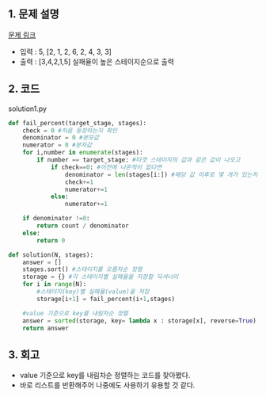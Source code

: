 ## 1. 문제 설명

[문제 링크](https://programmers.co.kr/learn/courses/30/lessons/42889)

- 입력 : 5, [2, 1, 2, 6, 2, 4, 3, 3]
- 출력 : [3,4,2,1,5] 실패율이 높은 스테이지순으로 출력

## 2. 코드

solution1.py

```python
def fail_percent(target_stage, stages):
    check = 0 #처음 등장하는지 확인
    denominator = 0 #분모값
    numerator = 0 #분자값
    for i,number in enumerate(stages):
        if number == target_stage: #타겟 스테이지의 값과 같은 값이 나오고
            if check==0: #이전에 나온적이 없다면
                denominator = len(stages[i:]) #해당 값 이후로 몇 개가 있는지 확인
                check+=1
                numerator+=1
            else:
                numerator+=1

    if denominator !=0:
        return count / denominator
    else:
        return 0

def solution(N, stages):
    answer = []
    stages.sort() #스테이지를 오름차순 정렬
    storage = {} #각 스테이지별 실패율을 저장할 딕셔너리
    for i in range(N):
        #스테이지(key)별 실패율(value)을 저장
        storage[i+1] = fail_percent(i+1,stages)

    #value 기준으로 key를 내림차순 정렬
    answer = sorted(storage, key= lambda x : storage[x], reverse=True)
    return answer

```

## 3. 회고

- value 기준으로 key를 내림차순 정렬하는 코드를 찾아봤다.
- 바로 리스트를 반환해주어 나중에도 사용하기 유용할 것 같다.
